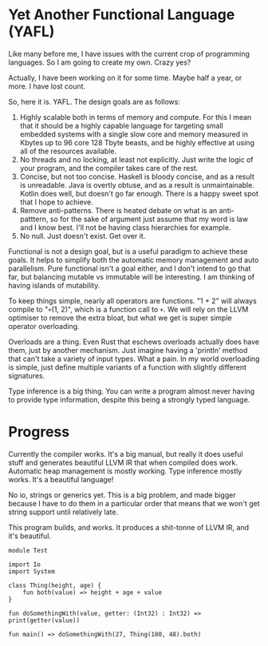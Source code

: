 # Yet Another Functional Language (YAFL)

Like many before me, I have issues with the current crop of programming languages. So I am going to create my own. Crazy yes?

Actually, I have been working on it for some time. Maybe half a year, or more. I have lost count.

So, here it is. YAFL. The design goals are as follows:

1. Highly scalable both in terms of memory and compute. For this I mean that it should be a highly capable language for targeting small embedded systems with a single slow core and memory measured in Kbytes up to 96 core 128 Tbyte beasts, and be highly effective at using all of the resources available.
2. No threads and no locking, at least not explicitly. Just write the logic of your program, and the compiler takes care of the rest.
3. Concise, but not too concise. Haskell is bloody concise, and as a result is unreadable. Java is overtly obtuse, and as a result is unmaintainable. Kotlin does well, but doesn't go far enough. There is a happy sweet spot that I hope to achieve.
4. Remove anti-patterns. There is heated debate on what is an anti-patttern, so for the sake of argument just assume that my word is law and I know best. I'll not be having class hierarchies for example.
5. No null. Just doesn't exist. Get over it.

Functional is not a design goal, but is a useful paradigm to achieve these goals. It helps to simplify both the automatic memory management and auto parallelism. Pure functional isn't a goal either, and I don't intend to go that far, but balancing mutable vs immutable will be interesting. I am thinking of having islands of mutability.

To keep things simple, nearly all operators are functions. "1 + 2" will always compile to "`+`(1, 2)", which is a function call to `+`. We will rely on the LLVM optimiser to remove the extra bloat, but what we get is super simple operator overloading.

Overloads are a thing. Even Rust that eschews overloads actually does have them, just by another mechanism. Just imagine having a 'println' method that can't take a variety of input types. What a pain. In my world overloading is simple, just define multiple variants of a function with slightly different signatures.

Type inference is a big thing. You can write a program almost never having to provide type information, despite this being a strongly typed language.

# Progress

Currently the compiler works. It's a big manual, but really it does useful stuff and generates beautiful LLVM IR that when compiled does work. Automatic heap management is mostly working. Type inference mostly works. It's a beautiful language!

No io, strings or generics yet. This is a big problem, and made bigger because I have to do them in a particular order that means that we won't get string support until relatively late.

This program builds, and works. It produces a shit-tonne of LLVM IR, and it's beautiful.

```
module Test

import Io
import System

class Thing(height, age) {
    fun both(value) => height + age + value
}

fun doSomethingWith(value, getter: (Int32) : Int32) => print(getter(value))

fun main() => doSomethingWith(27, Thing(180, 48).both)
```

